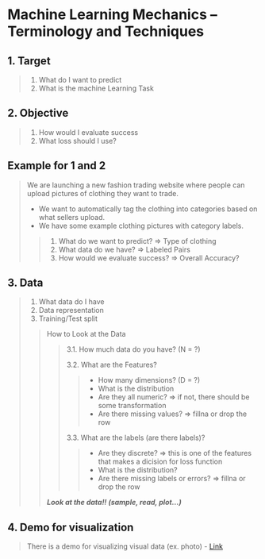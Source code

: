 # Machine Learning Mechanics – Terminology and Techniques

## 1. Target
> 1. What do I want to predict
> 2. What is the machine Learning Task

## 2. Objective
> 1. How would I evaluate success
> 2. What loss should I use?

## Example for 1 and 2
> We are launching a new fashion trading website where people
can upload pictures of clothing they want to trade.
> - We want to automatically tag the clothing into categories based
on what sellers upload.
> - We have some example clothing pictures with category labels.
>> 1. What do we want to predict? => Type of clothing
>> 2. What data do we have? => Labeled Pairs
>> 3. How would we evaluate success? => Overall Accuracy?

## 3. Data
> 1. What data do I have
> 2. Data representation
> 3. Training/Test split
>> How to Look at the Data
>>> 3.1. How much data do you have? (N = ?)
>>> 
>>> 3.2. What are the Features?
>>>> - How many dimensions? (D = ?)
>>>> - What is the distribution
>>>> - Are they all numeric? => if not, there should be some transformation
>>>> - Are there missing values? => fillna or drop the row
>>>> 
>>> 3.3. What are the labels (are there labels)?
>>>> - Are they discrete? => this is one of the features that makes a dicision for loss function
>>>> - What is the distribution?
>>>> - Are there missing labels or errors? => fillna or drop the row
>>
>> ***Look at the data!! (sample, read, plot...)***

## 4. Demo for visualization
> There is a demo for visualizing visual data (ex. photo) - [Link](https://colab.research.google.com/github/BerkeleyML/fa25-student/blob/main/lec/lec03/lec03.ipynb?authuser=1#scrollTo=Mtq3dxa3nMRq)
 
